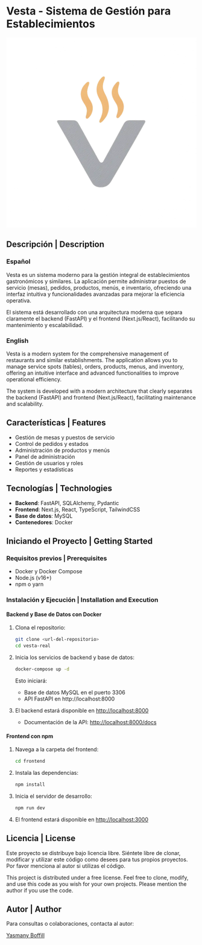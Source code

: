# Vesta - Sistema de Gestión para Establecimientos

![Vesta Logo](/frontend/public/logo.webp)

## Descripción | Description

### Español

Vesta es un sistema moderno para la gestión integral de establecimientos gastronómicos y similares. La aplicación permite administrar puestos de servicio (mesas), pedidos, productos, menús, e inventario, ofreciendo una interfaz intuitiva y funcionalidades avanzadas para mejorar la eficiencia operativa.

El sistema está desarrollado con una arquitectura moderna que separa claramente el backend (FastAPI) y el frontend (Next.js/React), facilitando su mantenimiento y escalabilidad.

### English

Vesta is a modern system for the comprehensive management of restaurants and similar establishments. The application allows you to manage service spots (tables), orders, products, menus, and inventory, offering an intuitive interface and advanced functionalities to improve operational efficiency.

The system is developed with a modern architecture that clearly separates the backend (FastAPI) and frontend (Next.js/React), facilitating maintenance and scalability.

## Características | Features

- Gestión de mesas y puestos de servicio
- Control de pedidos y estados
- Administración de productos y menús
- Panel de administración
- Gestión de usuarios y roles
- Reportes y estadísticas

## Tecnologías | Technologies

- **Backend**: FastAPI, SQLAlchemy, Pydantic
- **Frontend**: Next.js, React, TypeScript, TailwindCSS
- **Base de datos**: MySQL
- **Contenedores**: Docker

## Iniciando el Proyecto | Getting Started

### Requisitos previos | Prerequisites

- Docker y Docker Compose
- Node.js (v16+)
- npm o yarn

### Instalación y Ejecución | Installation and Execution

#### Backend y Base de Datos con Docker

1. Clona el repositorio:
   ```bash
   git clone <url-del-repositorio>
   cd vesta-real
   ```

2. Inicia los servicios de backend y base de datos:
   ```bash
   docker-compose up -d
   ```

   Esto iniciará:
   - Base de datos MySQL en el puerto 3306
   - API FastAPI en http://localhost:8000

3. El backend estará disponible en [http://localhost:8000](http://localhost:8000)
   - Documentación de la API: [http://localhost:8000/docs](http://localhost:8000/docs)

#### Frontend con npm

1. Navega a la carpeta del frontend:
   ```bash
   cd frontend
   ```

2. Instala las dependencias:
   ```bash
   npm install
   ```

3. Inicia el servidor de desarrollo:
   ```bash
   npm run dev
   ```

4. El frontend estará disponible en [http://localhost:3000](http://localhost:3000)

## Licencia | License

Este proyecto se distribuye bajo licencia libre. Siéntete libre de clonar, modificar y utilizar este código como desees para tus propios proyectos. Por favor menciona al autor si utilizas el código.

This project is distributed under a free license. Feel free to clone, modify, and use this code as you wish for your own projects. Please mention the author if you use the code.

## Autor | Author

Para consultas o colaboraciones, contacta al autor:

[Yasmany Boffill](mailto:yboffill91@gmail.com)

